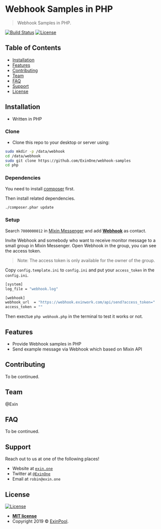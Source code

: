 # Webhook Samples in PHP

> Webhook Samples in PHP.

[![Build Status](http://img.shields.io/travis/badges/badgerbadgerbadger.svg?style=flat-square)](https://travis-ci.org/badges/badgerbadgerbadger) [![License](http://img.shields.io/:license-mit-blue.svg?style=flat-square)](http://badges.mit-license.org)

## Table of Contents

- [Installation](#installation)
- [Features](#features)
- [Contributing](#contributing)
- [Team](#team)
- [FAQ](#faq)
- [Support](#support)
- [License](#license)

## Installation

- Written in PHP

### Clone

- Clone this repo to your desktop or server using:

``` bash
sudo mkdir -p /data/webhook
cd /data/webhook
sudo git clone https://github.com/ExinOne/webhook-samples
cd php
```

### Dependencies

You need to install [composer](https://getcomposer.org) first.

Then install related dependencies.

``` bash
./composer.phar update
```

### Setup

Search `7000000012` in [Mixin Messenger](https://mixin.one/messenger) and add **[Webhook](https://mixin.one/codes/4d792128-1db8-4baf-8d90-d0d8189a4a7e)** as contact.

Invite Webhook and somebody who want to receive monitor message to a small group in Mixin Messenger. Open Webhook in the group, you can see the access token.

> Note: The access token is only available for the owner of the group.

Copy `config.template.ini` to `config.ini` and put your `access_token` in the `config.ini`.

``` bash
[system]
log_file = "webhook.log"

[webhook]
webhook_url  = "https://webhook.exinwork.com/api/send?access_token="
access_token = ""
```

Then exectue `php webhook.php` in the terminal to test it works or not.

## Features

- Provide Webhook samples in PHP
- Send example message via Webhook which based on Mixin API

## Contributing

To be continued.

## Team

@Exin

## FAQ

To be continued.

## Support

Reach out to us at one of the following places!

- Website at <a href="https://exin.one" target="_blank">`exin.one`</a>
- Twitter at <a href="http://twitter.com/ExinOne" target="_blank">`@ExinOne`</a>
- Email at `robin@exin.one`

## License

[![License](http://img.shields.io/:license-mit-blue.svg?style=flat-square)](http://badges.mit-license.org)

- **[MIT license](https://opensource.org/licenses/mit-license.php)**
- Copyright 2019 © <a href="https://exinpool.com" target="_blank">ExinPool</a>.